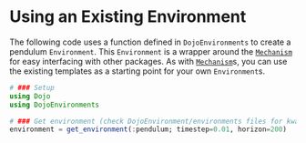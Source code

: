 # Using an Existing Environment
The following code uses a function defined in `DojoEnvironments` to create a pendulum `Environment`. This `Environment` is a wrapper around the [`Mechanism`](@ref) for easy interfacing with other packages. As with [`Mechanism`](@ref)s, you can use the existing templates as a starting point for your own `Environment`s.

```julia
# ### Setup
using Dojo
using DojoEnvironments

# ### Get environment (check DojoEnvironment/environments files for kwargs)
environment = get_environment(:pendulum; timestep=0.01, horizon=200) 
```
